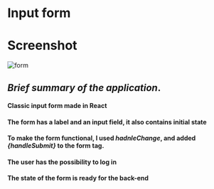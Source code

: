 # Input form

# Screenshot
![form](https://user-images.githubusercontent.com/71577349/185299401-6196fc63-2e70-4eb5-8fee-58a3d4b1aee1.JPG)


## <em><strong>Brief summary of the application</strong></em>.
 
#### Classic input form made in React

#### The form has a label and an input field, it also contains initial state

#### To make the form functional, I used *hadnleChange*, and added *{handleSubmit}* to the form tag.

#### The user has the possibility to log in 

#### The state of the form is ready for the back-end
